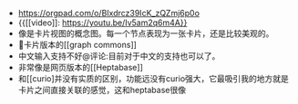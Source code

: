 - https://orgpad.com/o/BIxdrcz39IcK_zQZmj6p0o
- {{[[video]]: https://youtu.be/Iv5am2q6m4A}}
- 像是卡片视图的概念图。每一个节点表现为一张卡片，还是比较美观的。
- 卡片版本的[[graph commons]]
- 中文输入支持不好@评论:目前对于中文的支持也可以了。
- 非常像是网页版本的[[Heptabase]]
- 和[[curio]并没有实质的区别，功能远没有curio强大，它最吸引我的地方就是卡片之间直接关联的感觉，这和heptabase很像
